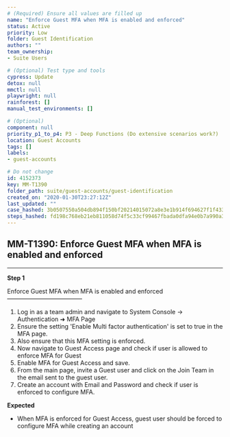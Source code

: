 ```yaml
---
# (Required) Ensure all values are filled up
name: "Enforce Guest MFA when MFA is enabled and enforced"
status: Active
priority: Low
folder: Guest Identification
authors: ""
team_ownership: 
- Suite Users

# (Optional) Test type and tools
cypress: Update
detox: null
mmctl: null
playwright: null
rainforest: []
manual_test_environments: []

# (Optional)
component: null
priority_p1_to_p4: P3 - Deep Functions (Do extensive scenarios work?)
location: Guest Accounts
tags: []
labels: 
- guest-accounts

# Do not change
id: 4152373
key: MM-T1390
folder_path: suite/guest-accounts/guest-identification
created_on: "2020-01-30T23:27:12Z"
last_updated: ""
case_hashed: 3b0507550a504db894f150bf20214015072a8e3e1b914f694627f1f43304637792365ad43500cfb984918390f848c633
steps_hashed: fd198c768eb21eb811058d74f5c33cf99467fbada0dfa94e0b7a990a31663926dba751513010cb49e055c43ec2b81c34
---
```


## MM-T1390: Enforce Guest MFA when MFA is enabled and enforced

---

**Step 1**

Enforce Guest MFA when MFA is enabled and enforced\
–––––––––––––––––––––––––

1. Log in as a team admin and navigate to System Console -> Authentication ➜ MFA Page
2. Ensure the setting 'Enable Multi factor authentication' is set to true in the MFA page.
3. Also ensure that this MFA setting is enforced.
4. Now navigate to Guest Access page and check if user is allowed to enforce MFA for Guest
5. Enable MFA for Guest Access and save.
6. From the main page, invite a Guest user and click on the Join Team in the email sent to the guest user.
7. Create an account with Email and Password and check if user is enforced to configure MFA.

**Expected**

- When MFA is enforced for Guest Access, guest user should be forced to configure MFA while creating an account
